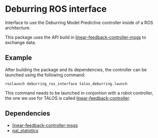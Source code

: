 # Deburring ROS interface

Interface to use the Deburring Model Predictive controller inside of a ROS architecture.

This package uses the API build in [linear-feedback-controller-msgs](https://github.com/loco-3d/linear-feedback-controller-msgs) to exchange data.

## Example

After building the package and its dependencies, the controller can be launched using the following command:
```
roslaunch deburring_ros_interface talos_deburring.launch
```

This command needs to be launched in conjontion with a robot controller, the one we use for TALOS is called [linear-feedback-controller](https://github.com/loco-3d/linear-feedback-controller).

## Dependencies

* [linear-feedback-controller-msgs](https://github.com/loco-3d/linear-feedback-controller-msgs)
* [pal_statistics](https://github.com/pal-robotics/pal_statistics)
